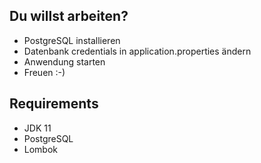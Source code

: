 ## Du willst arbeiten?
* PostgreSQL installieren
* Datenbank credentials in application.properties ändern
* Anwendung starten
* Freuen :-)

## Requirements

* JDK 11
* PostgreSQL
* Lombok
